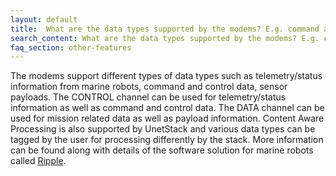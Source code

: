 ```yaml
---
layout: default
title:  What are the data types supported by the modems? E.g. command and control, video
search_content: What are the data types supported by the modems? E.g. command and control, video
faq_section: other-features
---
```


The modems support different types of data types such as telemetry/status information from marine robots, command and control data, sensor payloads. The CONTROL channel can be used for telemetry/status information as well as command and control data. The DATA channel can be used for mission related data as well as payload information. Content Aware Processing is also supported by UnetStack and various data types can be tagged by the user for processing differently by the stack. More information can be found along with details of the software solution for marine robots called [Ripple](https://subnero.com/brochures/Ripple.pdf).